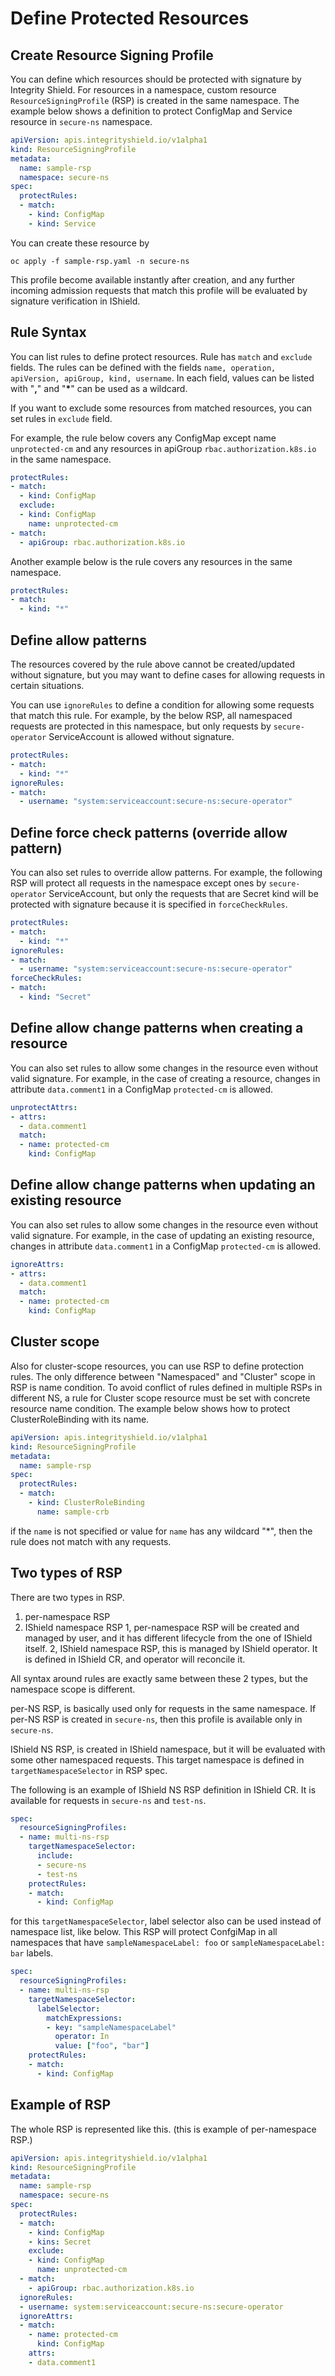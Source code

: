 # Define Protected Resources


## Create Resource Signing Profile
You can define which resources should be protected with signature by Integrity Shield.
For resources in a namespace, custom resource `ResourceSigningProfile` (RSP) is created in the same namespace.
The example below shows a definition to protect ConfigMap and Service resource in `secure-ns` namespace.

```yaml
apiVersion: apis.integrityshield.io/v1alpha1
kind: ResourceSigningProfile
metadata:
  name: sample-rsp
  namespace: secure-ns
spec:
  protectRules:
  - match:
    - kind: ConfigMap
    - kind: Service
```

You can create these resource by

```
oc apply -f sample-rsp.yaml -n secure-ns
```

This profile become available instantly after creation, and any further incoming admission requests that match this profile will be evaluated by signature verification in IShield.


## Rule Syntax
You can list rules to define protect resources.
Rule has `match` and `exclude` fields.
The rules can be defined with the fields `name, operation, apiVersion, apiGroup, kind, username`.
In each field, values can be listed with "__,__" and "__*__" can be used as a wildcard.

If you want to exclude some resources from matched resources, you can set rules in `exclude` field.

For example, the rule below covers any ConfigMap except name `unprotected-cm` and any resources in apiGroup `rbac.authorization.k8s.io` in the same namespace.

```yaml
protectRules:
- match:
  - kind: ConfigMap
  exclude:
  - kind: ConfigMap
    name: unprotected-cm
- match:
  - apiGroup: rbac.authorization.k8s.io
```

Another example below is the rule covers any resources in the same namespace.

```yaml
protectRules:
- match:
  - kind: "*"
```


## Define allow patterns

The resources covered by the rule above cannot be created/updated without signature, but you may want to define cases for allowing requests in certain situations.

You can use `ignoreRules` to define a condition for allowing some requests that match this rule.
For example, by the below RSP, all namespaced requests are protected in this namespace, but only requests by `secure-operator` ServiceAccount is allowed without signature.

```yaml
protectRules:
- match:
  - kind: "*"
ignoreRules:
- match:
  - username: "system:serviceaccount:secure-ns:secure-operator"
```

## Define force check patterns (override allow pattern)
You can also set rules to override allow patterns.
For example, the following RSP will protect all requests in the namespace except ones by `secure-operator` ServiceAccount, but only the requests that are Secret kind will be protected with signature because it is specified in `forceCheckRules`.


```yaml
protectRules:
- match:
  - kind: "*"
ignoreRules:
- match:
  - username: "system:serviceaccount:secure-ns:secure-operator"
forceCheckRules:
- match:
  - kind: "Secret"
```
## Define allow change patterns when creating a resource

You can also set rules to allow some changes in the resource even without valid signature. For example, in the case of creating a resource, changes in attribute `data.comment1` in a ConfigMap `protected-cm` is allowed.

```yaml
unprotectAttrs:
- attrs:
  - data.comment1
  match:
  - name: protected-cm
    kind: ConfigMap
```

## Define allow change patterns when updating an existing resource

You can also set rules to allow some changes in the resource even without valid signature. For example, in the case of updating an existing resource, changes in attribute `data.comment1` in a ConfigMap `protected-cm` is allowed.

```yaml
ignoreAttrs:
- attrs:
  - data.comment1
  match:
  - name: protected-cm
    kind: ConfigMap
```



## Cluster scope
Also for cluster-scope resources, you can use RSP to define protection rules.
The only difference between "Namespaced" and "Cluster" scope in RSP is name condition.
To avoid conflict of rules defined in multiple RSPs in different NS, a rule for Cluster scope resource must be set with concrete resource name condition.
The example below shows how to protect ClusterRoleBinding with its name.

```yaml
apiVersion: apis.integrityshield.io/v1alpha1
kind: ResourceSigningProfile
metadata:
  name: sample-rsp
spec:
  protectRules:
  - match:
    - kind: ClusterRoleBinding
      name: sample-crb
```

if the `name` is not specified or value for `name` has any wildcard "*", then the rule does not match with any requests.

## Two types of RSP

There are two types in RSP.
  1. per-namespace RSP
  2. IShield namespace RSP
1, per-namespace RSP will be created and managed by user, and it has different lifecycle from the one of IShield itself. 
2, IShield namespace RSP, this is managed by IShield operator. It is defined in IShield CR, and operator will reconcile it.

All syntax around rules are exactly same between these 2 types, but the namespace scope is different.

per-NS RSP, is basically used only for requests in the same namespace.
If per-NS RSP is created in `secure-ns`, then this profile is available only in `secure-ns`.

IShield NS RSP, is created in IShield namespace, but it will be evaluated with some other namespaced requests. 
This target namespace is defined in `targetNamespaceSelector` in RSP spec.

The following is an example of IShield NS RSP definition in IShield CR.
It is available for requests in `secure-ns` and `test-ns`.

```yaml
spec:
  resourceSigningProfiles:
  - name: multi-ns-rsp
    targetNamespaceSelector:
      include:
      - secure-ns
      - test-ns
    protectRules:
    - match:
      - kind: ConfigMap
```

for this `targetNamespaceSelector`, label selector also can be used instead of namespace list, like below.
This RSP will protect ConfgiMap in all namespaces that have `sampleNamespaceLabel: foo` or `sampleNamespaceLabel: bar` labels.

```yaml
spec:
  resourceSigningProfiles:
  - name: multi-ns-rsp
    targetNamespaceSelector:
      labelSelector:
        matchExpressions:
        - key: "sampleNamespaceLabel"
          operator: In
          value: ["foo", "bar"]
    protectRules:
    - match:
      - kind: ConfigMap
```


<!-- ## Delete/Disable RSP

RSP and CRSP have two lifecycle flags `disabled` and `delete`. Those fields are `false` by default.

If `disabled` is set to `true`, the RSP (CRSP) becomes invalid and ignored when checking signature (This implies no RSP is defined in the namespace). When you set it to `false` back, the RSP will become effective again.

When you want to delete RSP, set `delete` to `true`, then IShield will delete RSP (CRSP). RSP and CRSP cannot be deleted directly, so need to set this flag when you want to delete then.

```
apiVersion: apis.integrityshield.io/v1alpha1
kind: ResourceSigningProfile
metadata:
  name: sample-rsp
  namespace: secure-ns
spec:
  disabled: false
  delete: false
``` -->

## Example of RSP

The whole RSP is represented like this. (this is example of per-namespace RSP.)
```yaml
apiVersion: apis.integrityshield.io/v1alpha1
kind: ResourceSigningProfile
metadata:
  name: sample-rsp
  namespace: secure-ns
spec:
  protectRules:
  - match:
    - kind: ConfigMap
    - kins: Secret
    exclude:
    - kind: ConfigMap
      name: unprotected-cm
  - match:
    - apiGroup: rbac.authorization.k8s.io
  ignoreRules:
  - username: system:serviceaccount:secure-ns:secure-operator
  ignoreAttrs:
  - match:
    - name: protected-cm
      kind: ConfigMap
    attrs:
    - data.comment1
```
